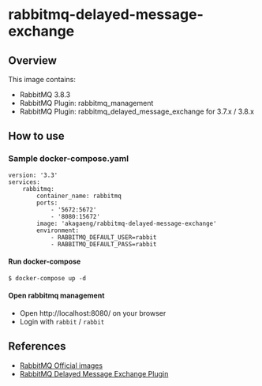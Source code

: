 # rabbitmq-delayed-message-exchange

## Overview

This image contains:
* RabbitMQ 3.8.3
* RabbitMQ Plugin: rabbitmq_management
* RabbitMQ Plugin: rabbitmq_delayed_message_exchange for 3.7.x / 3.8.x

## How to use

### Sample docker-compose.yaml

```
version: '3.3'
services:
    rabbitmq:
        container_name: rabbitmq
        ports:
            - '5672:5672'
            - '8080:15672'
        image: 'akagaeng/rabbitmq-delayed-message-exchange'
        environment:
            - RABBITMQ_DEFAULT_USER=rabbit
            - RABBITMQ_DEFAULT_PASS=rabbit
```

#### Run docker-compose
```
$ docker-compose up -d
```

#### Open rabbitmq management

- Open http://localhost:8080/ on your browser
- Login with `rabbit` / `rabbit`

## References
* [RabbitMQ Official images](https://hub.docker.com/_/rabbitmq)
* [RabbitMQ Delayed Message Exchange Plugin](https://www.rabbitmq.com/community-plugins.html)